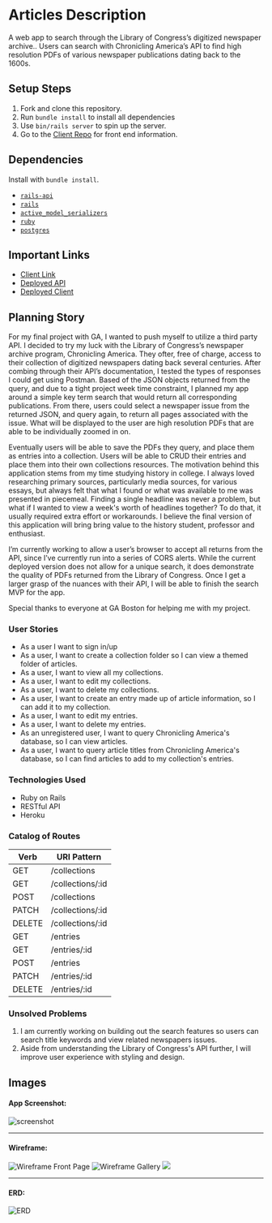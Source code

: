 # Articles Description

A web app to search through the Library of Congress’s digitized newspaper archive.. Users can search with Chronicling America’s API to find high resolution PDFs of various newspaper publications dating back to the 1600s.

## Setup Steps

1. Fork and clone this repository.
2. Run `bundle install` to install all dependencies
3. Use `bin/rails server` to spin up the server.
4. Go to the [Client Repo](https://github.com/nicksolie/articles-react) for front end information.

## Dependencies

Install with `bundle install`.

-   [`rails-api`](https://github.com/rails-api/rails-api)
-   [`rails`](https://github.com/rails/rails)
-   [`active_model_serializers`](https://github.com/rails-api/active_model_serializers)
-   [`ruby`](https://www.ruby-lang.org/en/)
-   [`postgres`](http://www.postgresql.org)

## Important Links

- [Client Link](https://github.com/nicksolie/articles-react)
- [Deployed API](https://articles-search-api.herokuapp.com)
- [Deployed Client](https://nicksolie.github.io/articles-react)

## Planning Story

For my final project with GA, I wanted to push myself to utilize a third party API. I decided to try my luck with the Library of Congress’s newspaper archive program, Chronicling America. They ofter, free of charge, access to their collection of digitized newspapers dating back several centuries. After combing through their API’s documentation, I tested the types of responses I could get using Postman. Based of the JSON objects returned from the query, and due to a tight project week time constraint, I planned my app around a simple key term search that would return all corresponding publications. From there, users could select a newspaper issue from the returned JSON, and query again, to return all pages associated with the issue. What will be displayed to the user are high resolution PDFs that are able to be individually zoomed in on.

Eventually users will be able to save the PDFs they query, and place them as entries into a collection. Users will be able to CRUD their entries and place them into their own collections resources. The motivation behind this application stems from my time studying history in college. I always loved researching primary sources, particularly media sources, for various essays, but always felt that what I found or what was available to me was presented in piecemeal. Finding a single headline was never a problem, but what if I wanted to view a week's worth of headlines together? To do that, it usually required extra effort or workarounds. I believe the final version of this application will bring bring value to the history student, professor and enthusiast. 

I’m currently working to allow a user’s browser to accept all returns from the API, since I’ve currently run into a series of CORS alerts. While the current deployed version does not allow for a unique search, it does demonstrate the quality of PDFs returned from the Library of Congress. Once I get a larger grasp of the nuances with their API, I will be able to finish the search MVP for the app.

Special thanks to everyone at GA Boston for helping me with my project.

### User Stories

- As a user I want to sign in/up
- As a user, I want to create a collection folder so I can view a themed folder of articles.
- As a user, I want to view all my collections.
- As a user, I want to edit my collections.
- As a user, I want to delete my collections.
- As a user, I want to create an entry made up of article information, so I can add it to my collection.
- As a user, I want to edit my entries.
- As a user, I want to delete my entries.
- As an unregistered user, I want to query Chronicling America's database, so I can view articles.
- As a user, I want to query article titles from Chronicling America's database, so I can find articles to add to my collection's entries.
### Technologies Used

- Ruby on Rails
- RESTful API
- Heroku

### Catalog of Routes

Verb         |	URI Pattern
------------ | -------------
GET | /collections
GET | /collections/:id
POST | /collections
PATCH | /collections/:id
DELETE | /collections/:id
GET | /entries
GET | /entries/:id
POST | /entries
PATCH | /entries/:id
DELETE | /entries/:id  |

### Unsolved Problems

1. I am currently working on building out the search features so users can search title keywords and view related newspapers issues.
2. Aside from understanding the Library of Congress's API further, I will improve user experience with styling and design.

## Images

#### App Screenshot:
![screenshot](images/articlesScreenshotV1.png "V1 Screenshot")

---

#### Wireframe:
![Wireframe Front Page](images/Page1.jpg)
![Wireframe Gallery](images/Page2wireframes.jpg)
![](images/Page3.jpg)

---

#### ERD:
![ERD](images/erd.jpg)
